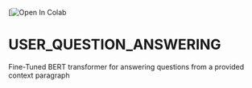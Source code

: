 [![Open In Colab](https://colab.research.google.com/drive/1d6b7iy4Yj52VRYk3yAI1DiOZj3bfxrNl?usp=sharing)
# USER_QUESTION_ANSWERING
Fine-Tuned BERT transformer for answering questions from a provided context paragraph
